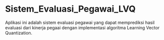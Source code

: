 # Sistem_Evaluasi_Pegawai_LVQ

Aplikasi ini adalah sistem evaluasi pegawai yang dapat memprediksi hasil evaluasi dari kinerja pegaai dengan implementasi algoritma Learning Vector Quantization.
